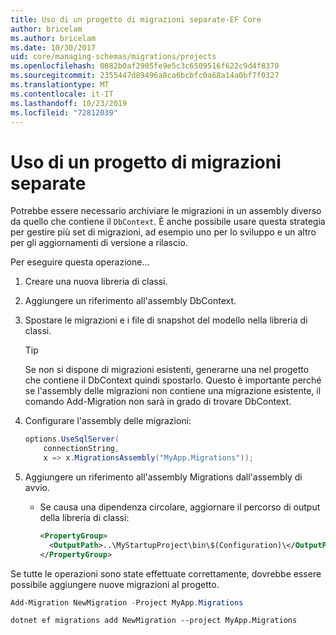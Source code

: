 ```yaml
---
title: Uso di un progetto di migrazioni separate-EF Core
author: bricelam
ms.author: bricelam
ms.date: 10/30/2017
uid: core/managing-schemas/migrations/projects
ms.openlocfilehash: 0082b0af2905fe9e5c3c6509516f622c9d4f8370
ms.sourcegitcommit: 2355447d89496a8ca6bcbfc0a68a14a0bf7f0327
ms.translationtype: MT
ms.contentlocale: it-IT
ms.lasthandoff: 10/23/2019
ms.locfileid: "72812039"
---
```

# <a name="using-a-separate-migrations-project"></a>Uso di un progetto di migrazioni separate

Potrebbe essere necessario archiviare le migrazioni in un assembly diverso da quello che contiene il `DbContext`. È anche possibile usare questa strategia per gestire più set di migrazioni, ad esempio uno per lo sviluppo e un altro per gli aggiornamenti di versione a rilascio.

Per eseguire questa operazione...

1. Creare una nuova libreria di classi.

2. Aggiungere un riferimento all'assembly DbContext.

3. Spostare le migrazioni e i file di snapshot del modello nella libreria di classi.
   > [!TIP]
   > Se non si dispone di migrazioni esistenti, generarne una nel progetto che contiene il DbContext quindi spostarlo.
   > Questo è importante perché se l'assembly delle migrazioni non contiene una migrazione esistente, il comando Add-Migration non sarà in grado di trovare DbContext.

4. Configurare l'assembly delle migrazioni:

   ``` csharp
   options.UseSqlServer(
       connectionString,
       x => x.MigrationsAssembly("MyApp.Migrations"));
   ```

5. Aggiungere un riferimento all'assembly Migrations dall'assembly di avvio.
   * Se causa una dipendenza circolare, aggiornare il percorso di output della libreria di classi:

     ``` xml
     <PropertyGroup>
       <OutputPath>..\MyStartupProject\bin\$(Configuration)\</OutputPath>
     </PropertyGroup>
     ```

Se tutte le operazioni sono state effettuate correttamente, dovrebbe essere possibile aggiungere nuove migrazioni al progetto.

``` powershell
Add-Migration NewMigration -Project MyApp.Migrations
```

``` Console
dotnet ef migrations add NewMigration --project MyApp.Migrations
```
